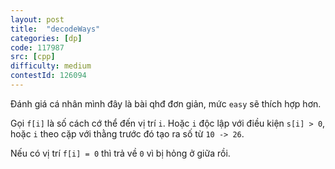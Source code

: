 ```yaml
---
layout: post
title:  "decodeWays"
categories: [dp]
code: 117987
src: [cpp]
difficulty: medium
contestId: 126094
---
```


Đánh giá cá nhân mình đây là bài qhđ đơn giản, mức `easy` sẽ thích hợp hơn.

Gọi `f[i]` là số cách cớ thể đến vị trí `i`. Hoặc `i` độc lập với điều kiện `s[i] > 0`, hoặc `i` theo cặp với thằng trước đó tạo ra số từ `10 -> 26`.

Nếu có vị trí `f[i] = 0` thì trả về `0` vì bị hỏng ở giữa rồi.
